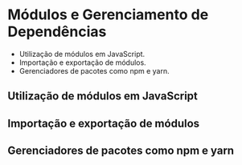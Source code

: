 # Módulos e Gerenciamento de Dependências

- Utilização de módulos em JavaScript.
- Importação e exportação de módulos.
- Gerenciadores de pacotes como npm e yarn.

## Utilização de módulos em JavaScript

## Importação e exportação de módulos

## Gerenciadores de pacotes como npm e yarn